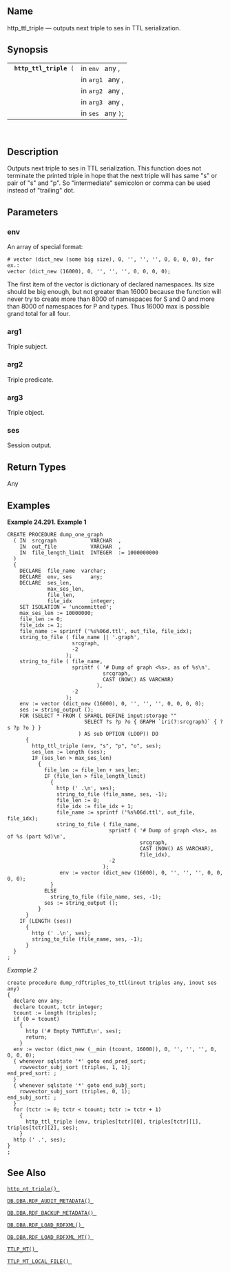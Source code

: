 <div id="fn_http_ttl_triple" class="refentry">

<div class="titlepage">

</div>

<div class="refnamediv">

## Name

http_ttl_triple — outputs next triple to ses in TTL serialization.

</div>

<div class="refsynopsisdiv">

## Synopsis

<div id="fsyn_http_ttl_triple" class="funcsynopsis">

|                              |                    |
|------------------------------|--------------------|
| ` `**`http_ttl_triple`**` (` | in `env ` any ,    |
|                              | in `arg1 ` any ,   |
|                              | in `arg2 ` any ,   |
|                              | in `arg3 ` any ,   |
|                              | in `ses ` any `)`; |

<div class="funcprototype-spacer">

 

</div>

</div>

</div>

<div id="desc_http_ttl_triple" class="refsect1">

## Description

Outputs next triple to ses in TTL serialization. This function does not
terminate the printed triple in hope that the next triple will has same
"s" or pair of "s" and "p". So "intermediate" semicolon or comma can be
used instead of "trailing" dot.

</div>

<div id="params_http_ttl_triple" class="refsect1">

## Parameters

<div id="id102936" class="refsect2">

### env

An array of special format:

``` programlisting
# vector (dict_new (some big size), 0, '', '', '', 0, 0, 0, 0), for ex.:
vector (dict_new (16000), 0, '', '', '', 0, 0, 0, 0);
```

The first item of the vector is dictionary of declared namespaces. Its
size should be big enough, but not greater than 16000 because the
function will never try to create more than 8000 of namespaces for S and
O and more than 8000 of namespaces for P and types. Thus 16000 max is
possible grand total for all four.

</div>

<div id="id102941" class="refsect2">

### arg1

Triple subject.

</div>

<div id="id102944" class="refsect2">

### arg2

Triple predicate.

</div>

<div id="id102947" class="refsect2">

### arg3

Triple object.

</div>

<div id="id102950" class="refsect2">

### ses

Session output.

</div>

</div>

<div id="ret_http_ttl_triple" class="refsect1">

## Return Types

Any

</div>

<div id="examples_http_ttl_triple" class="refsect1">

## Examples

<div id="ex_http_ttl_triple" class="example">

**Example 24.291. Example 1**

<div class="example-contents">

``` programlisting
CREATE PROCEDURE dump_one_graph
  ( IN  srcgraph           VARCHAR  ,
    IN  out_file           VARCHAR  ,
    IN  file_length_limit  INTEGER  := 1000000000
  )
  {
    DECLARE  file_name  varchar;
    DECLARE  env, ses      any;
    DECLARE  ses_len,
             max_ses_len,
             file_len,
             file_idx      integer;
    SET ISOLATION = 'uncommitted';
    max_ses_len := 10000000;
    file_len := 0;
    file_idx := 1;
    file_name := sprintf ('%s%06d.ttl', out_file, file_idx);
    string_to_file ( file_name || '.graph',
                     srcgraph,
                     -2
                   );
    string_to_file ( file_name,
                     sprintf ( '# Dump of graph <%s>, as of %s\n',
                               srcgraph,
                               CAST (NOW() AS VARCHAR)
                             ),
                     -2
                   );
    env := vector (dict_new (16000), 0, '', '', '', 0, 0, 0, 0);
    ses := string_output ();
    FOR (SELECT * FROM ( SPARQL DEFINE input:storage ""
                         SELECT ?s ?p ?o { GRAPH `iri(?:srcgraph)` { ?s ?p ?o } }
                       ) AS sub OPTION (LOOP)) DO
      {
        http_ttl_triple (env, "s", "p", "o", ses);
        ses_len := length (ses);
        IF (ses_len > max_ses_len)
          {
            file_len := file_len + ses_len;
            IF (file_len > file_length_limit)
              {
                http (' .\n', ses);
                string_to_file (file_name, ses, -1);
                file_len := 0;
                file_idx := file_idx + 1;
                file_name := sprintf ('%s%06d.ttl', out_file, file_idx);
                string_to_file ( file_name,
                                 sprintf ( '# Dump of graph <%s>, as of %s (part %d)\n',
                                           srcgraph,
                                           CAST (NOW() AS VARCHAR),
                                           file_idx),
                                 -2
                               );
                 env := vector (dict_new (16000), 0, '', '', '', 0, 0, 0, 0);
              }
            ELSE
              string_to_file (file_name, ses, -1);
            ses := string_output ();
          }
      }
    IF (LENGTH (ses))
      {
        http (' .\n', ses);
        string_to_file (file_name, ses, -1);
      }
  }
;
```

</div>

</div>

  

<span class="emphasis">*Example 2*</span>

``` programlisting
create procedure dump_rdftriples_to_ttl(inout triples any, inout ses any)
{
  declare env any;
  declare tcount, tctr integer;
  tcount := length (triples);
  if (0 = tcount)
    {
      http ('# Empty TURTLE\n', ses);
      return;
    }
  env := vector (dict_new (__min (tcount, 16000)), 0, '', '', '', 0, 0, 0, 0);
  { whenever sqlstate '*' goto end_pred_sort;
    rowvector_subj_sort (triples, 1, 1);
end_pred_sort: ;
  }
  { whenever sqlstate '*' goto end_subj_sort;
    rowvector_subj_sort (triples, 0, 1);
end_subj_sort: ;
  }
  for (tctr := 0; tctr < tcount; tctr := tctr + 1)
    {
      http_ttl_triple (env, triples[tctr][0], triples[tctr][1], triples[tctr][2], ses);
    }
  http (' .', ses);
}
;
```

</div>

<div id="seealso_http_ttl_triple" class="refsect1">

## See Also

<a href="fn_http_nt_triple.html" class="link"
title="http_nt_triple"><code
class="function">http_nt_triple() </code></a>

<a href="fn_rdf_audit_metadata.html" class="link"
title="DB.DBA.RDF_AUDIT_METADATA"><code
class="function">DB.DBA.RDF_AUDIT_METADATA() </code></a>

<a href="fn_rdf_backup_metadata.html" class="link"
title="DB.DBA.RDF_BACKUP_METADATA"><code
class="function">DB.DBA.RDF_BACKUP_METADATA() </code></a>

<a href="fn_rdf_load_rdfxml.html" class="link"
title="DB.DBA.RDF_LOAD_RDFXML"><code
class="function">DB.DBA.RDF_LOAD_RDFXML() </code></a>

<a href="fn_rdf_load_rdfxml_mt.html" class="link"
title="DB.DBA.RDF_LOAD_RDFXML_MT"><code
class="function">DB.DBA.RDF_LOAD_RDFXML_MT() </code></a>

<a href="fn_ttlp_mt.html" class="link" title="DB.DBA.TTLP_MT"><code
class="function">TTLP_MT() </code></a>

<a href="fn_ttlp_mt_local_file.html" class="link"
title="DB.DBA.TTLP_MT_LOCAL_FILE"><code
class="function">TTLP_MT_LOCAL_FILE() </code></a>

</div>

</div>
